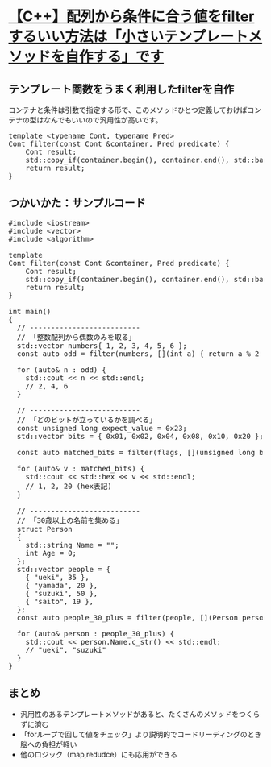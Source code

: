 # [【C++】配列から条件に合う値をfilterするいい方法は「小さいテンプレートメソッドを自作する」です](https://qiita.com/hirocueki2/items/5beac936c1db8ac4d397)

## テンプレート関数をうまく利用したfilterを自作
コンテナと条件は引数で指定する形で、このメソッドひとつ定義しておけばコンテナの型はなんでもいいので汎用性が高いです。<br>

<pre>
template &lt;typename Cont, typename Pred&gt;
Cont filter(const Cont &container, Pred predicate) {
    Cont result;
    std::copy_if(container.begin(), container.end(), std::back_inserter(result), predicate);
    return result;
}
</pre>

## つかいかた：サンプルコード

<pre>
#include &lt;iostream&gt;
#include &lt;vector&gt;
#include &lt;algorithm&gt;

template <typename Cont, typename Pred>
Cont filter(const Cont &container, Pred predicate) {
    Cont result;
    std::copy_if(container.begin(), container.end(), std::back_inserter(result), predicate);
    return result;
}

int main()
{
  // --------------------------
  // 「整数配列から偶数のみを取る」
  std::vector<int> numbers{ 1, 2, 3, 4, 5, 6 };
  const auto odd = filter(numbers, [](int a) { return a % 2 == 0; });

  for (auto& n : odd) {
    std::cout << n << std::endl;
    // 2, 4, 6
  }

  // --------------------------
  // 「どのビットが立っているかを調べる」
  const unsigned long expect_value = 0x23;
  std::vector<unsigned long> bits = { 0x01, 0x02, 0x04, 0x08, 0x10, 0x20 };

  const auto matched_bits = filter(flags, [](unsigned long bit) { return expect_value & bit; });

  for (auto& v : matched_bits) {
    std::cout << std::hex << v << std::endl;
    // 1, 2, 20 (hex表記)
  }

  // --------------------------
  // 「30歳以上の名前を集める」
  struct Person
  {
    std::string Name = "";
    int Age = 0;
  };
  std::vector<Person> people = {
    { "ueki", 35 },
    { "yamada", 20 },
    { "suzuki", 50 },
    { "saito", 19 },
  };
  const auto people_30_plus = filter(people, [](Person person) { return person.Age > 30; });

  for (auto& person : people_30_plus) {
    std::cout << person.Name.c_str() << std::endl;
    // "ueki", "suzuki"
  }
}
</pre>

## まとめ
- 汎用性のあるテンプレートメソッドがあると、たくさんのメソッドをつくらずに済む
- 「forループで回して値をチェック」より説明的でコードリーディングのとき脳への負担が軽い
- 他のロジック（map,redudce）にも応用ができる
